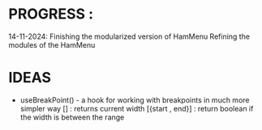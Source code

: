 # PROGRESS : 

14-11-2024: 
  Finishing the modularized version of HamMenu
  Refining the modules of the HamMenu




# IDEAS 

* useBreakPoint() - a hook for working with breakpoints in much more simpler way 
    []              : returns current width 
    [{start , end}] : return boolean if the width is between the range 